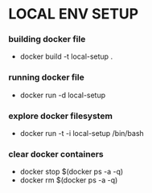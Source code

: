 # LOCAL ENV SETUP


### building docker file
- docker build -t local-setup .

### running docker file
- docker run -d local-setup

### explore docker filesystem
- docker run -t -i local-setup /bin/bash

### clear docker containers
- docker stop $(docker ps -a -q)
- docker rm $(docker ps -a -q)
